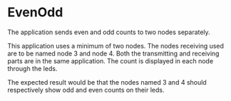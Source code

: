 EvenOdd
=======
The application sends even and odd counts to two nodes separately. 

This application uses a minimum of two nodes. The nodes receiving used are to be named node 3 and node 4. Both the transmitting and receiving parts are in the same application. The count is displayed in each node through the leds.

The expected result would be that the nodes named 3 and 4 should respectively show odd and even counts on their leds.
